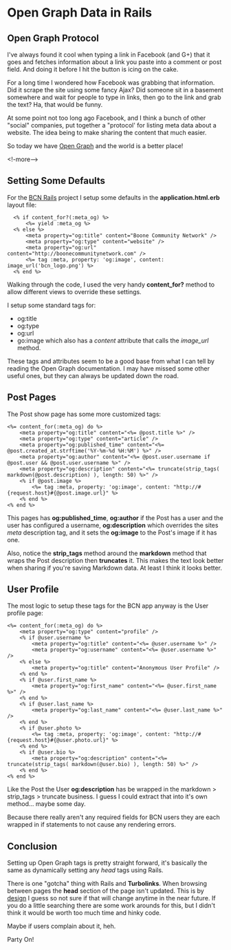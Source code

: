 # Open Graph Data in Rails

## Open Graph Protocol

I've always found it cool when typing a link in Facebook (and G+) that it goes and fetches information about a link you paste into a comment or post field.  And doing it before I hit the button is icing on the cake.

For a long time I wondered how Facebook was grabbing that information.  Did it scrape the site using some fancy Ajax?  Did someone sit in a basement somewhere and wait for people to type in links, then go to the link and grab the text?  Ha, that would be funny.

At some point not too long ago Facebook, and I think a bunch of other "social" companies, put together a "protocol' for listing meta data about a website.  The idea being to make sharing the content that much easier.

So today we have [Open Graph](http://ogp.me/) and the world is a better place!

<!-more-->

## Setting Some Defaults

For the [BCN Rails](https://github.com/asommer70/bcn) project I setup some defaults in the **application.html.erb** layout file:

```
  <% if content_for?(:meta_og) %>
      <%= yield :meta_og %>
  <% else %>
      <meta property="og:title" content="Boone Community Network" />
      <meta property="og:type" content="website" />
      <meta property="og:url" content="http://boonecommunitynetwork.com" />
      <%= tag :meta, property: 'og:image', content: image_url('bcn_logo.png') %>
  <% end %>
```

Walking through the code, I used the very handy **content_for?** method to allow different views to override these settings. 

I setup some standard tags for:

* og:title
* og:type
* og:url
* go:image which also has a *content* attribute that calls the *image_url* method.

These tags and attributes seem to be a good base from what I can tell by reading the Open Graph documentation.  I may have missed some other useful ones, but they can always be updated down the road.

## Post Pages

The Post show page has some more customized tags:

```
<%= content_for(:meta_og) do %>
    <meta property="og:title" content="<%= @post.title %>" />
    <meta property="og:type" content="article" />
    <meta property="og:published_time" content="<%= @post.created_at.strftime('%Y-%m-%d %H:%M') %>" />
    <meta property="og:author" content="<%= @post.user.username if @post.user && @post.user.username %>" />
    <meta property="og:description" content="<%= truncate(strip_tags( markdown(@post.description) ), length: 50) %>" />
    <% if @post.image %>
        <%= tag :meta, property: 'og:image', content: "http://#{request.host}#{@post.image.url}" %>
    <% end %>
<% end %>
```
 
 This pages has **og:published_time**, **og:author** if the Post has a user and the user has configured a username, **og:description** which overrides the sites *meta*  description tag, and it sets the **og:image** to the Post's image if it has one.
 
 Also,  notice the **strip_tags** method around the **markdown** method that wraps the Post description then **truncates** it.  This makes the text look better when sharing if you're saving Markdown data.  At least I think it looks better.
 
## User Profile

The most logic to setup these tags for the BCN app anyway is the User profile page:

```
<%= content_for(:meta_og) do %>
    <meta property="og:type" content="profile" />
    <% if @user.username %>
        <meta property="og:title" content="<%= @user.username %>" />
        <meta property="og:username" content="<%= @user.username %>" />
    <% else %>
        <meta property="og:title" content="Anonymous User Profile" />
    <% end %>
    <% if @user.first_name %>
        <meta property="og:first_name" content="<%= @user.first_name %>" />
    <% end %>
    <% if @user.last_name %>
        <meta property="og:last_name" content="<%= @user.last_name %>" />
    <% end %>
    <% if @user.photo %>
        <%= tag :meta, property: 'og:image', content: "http://#{request.host}#{@user.photo.url}" %>
    <% end %>
    <% if @user.bio %>
        <meta property="og:description" content="<%= truncate(strip_tags( markdown(@user.bio) ), length: 50) %>" />
    <% end %>
<% end %>
```

Like the Post the User **og:description** has be wrapped in the markdown > strip_tags > truncate business.  I guess I could extract that into it's own method...  maybe some day.

Because there really aren't any required fields for BCN users they are each wrapped in if statements to not cause any rendering errors.

## Conclusion

Setting up Open Graph tags is pretty straight forward, it's basically the same as dynamically setting any *head* tags using Rails.

There is one "gotcha" thing with Rails and **Turbolinks**.  When browsing between pages the **head** section of the page isn't updated.  This is by [design](https://github.com/rails/turbolinks/issues/81#issuecomment-9261714) I guess so not sure if that will change anytime in the near future.  If you do a little searching there are some work arounds for this, but I didn't think it would be worth too much time and hinky code.  

Maybe if users complain about it, heh.

Party On!